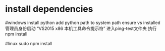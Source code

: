 # install dependencies

#windows
install python
add python path to system path
ensure vs installed
管理员身份启动 “VS2015 x86 本机工具命令提示符”
进入ping-test文件夹
执行 npm install


#linux
sudo npm install
